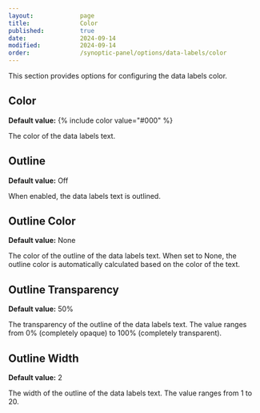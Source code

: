 ```yaml
---
layout:             page
title:              Color
published:          true
date:               2024-09-14
modified:           2024-09-14
order:              /synoptic-panel/options/data-labels/color
---
```


This section provides options for configuring the data labels color.

## Color

**Default value:** {% include color value="#000" %}

The color of the data labels text.

## Outline

**Default value:** Off

When enabled, the data labels text is outlined.

## Outline Color

**Default value:** None

The color of the outline of the data labels text. When set to None, the outline color is automatically calculated based on the color of the text.

## Outline Transparency

**Default value:** 50%

The transparency of the outline of the data labels text. The value ranges from 0% (completely opaque) to 100% (completely transparent).

## Outline Width

**Default value:** 2

The width of the outline of the data labels text. The value ranges from 1 to 20.
